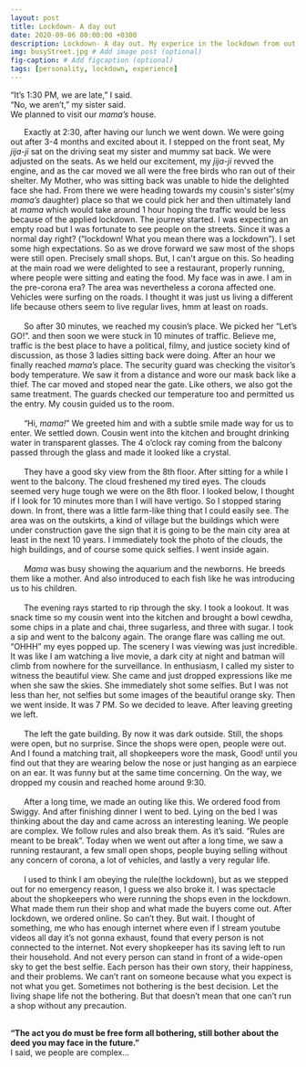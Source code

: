 ```yaml
---
layout: post
title: Lockdown- A day out
date: 2020-09-06 00:00:00 +0300
description: Lockdown- A day out. My experice in the lockdown from out.
img: busyStreet.jpg # Add image post (optional)
fig-caption: # Add figcaption (optional)
tags: [personality, lockdown, experience]
---
```


“It’s 1:30 PM, we are late,” I said.<br/>
“No, we aren’t,” my sister said.<br/>
We planned to visit our _mama’s_ house. <br/>

&nbsp;&nbsp;&nbsp;&nbsp;&nbsp;&nbsp;Exactly at 2:30, after having our lunch we went down. We were going out after 3-4 months and excited about it. I stepped on the front seat, My _jija-ji_ sat on the driving seat my sister and mummy sat back. We were adjusted on the seats. As we held our excitement, my _jija-ji_ revved the engine, and as the car moved we all were the free birds who ran out of their shelter. My Mother, who was sitting back was unable to hide the delighted face she had. From there we were heading towards my cousin's sister's(my _mama’s_ daughter) place so that we could pick her and then ultimately land at _mama_ which would take around 1 hour hoping the traffic would be less because of the applied lockdown. The journey started. I was expecting an empty road but I was fortunate to see people on the streets. Since it was a normal day right? (“lockdown! What you mean there was a lockdown”). I set some high expectations. So as we drove forward we saw most of the shops were still open. Precisely small shops. But, I can't argue on this. So heading at the main road we were delighted to see a restaurant, properly running, where people were sitting and eating the food. My face was in awe. I am in the pre-corona era? The area was nevertheless a corona affected one. Vehicles were surfing on the roads. I thought it was just us living a different life because others seem to live regular lives, hmm at least on roads.
<br/><br/>
&nbsp;&nbsp;&nbsp;&nbsp;&nbsp;&nbsp;So after 30 minutes, we reached my cousin’s place. We picked her “Let’s GO!”. and then soon we were stuck in 10 minutes of traffic. Believe me, traffic is the best place to have a political, filmy, and justice society kind of discussion, as those 3 ladies sitting back were doing. After an hour we finally reached _mama’s_ place. The security guard was checking the visitor’s body temperature. We saw it from a distance and wore our mask back like a thief. The car moved and stoped near the gate. Like others, we also got the same treatment. The guards checked our temperature too and permitted us the entry. My cousin guided us to the room.
<br/><br/>
&nbsp;&nbsp;&nbsp;&nbsp;&nbsp;&nbsp;“Hi, _mama!_” We greeted him and with a subtle smile made way for us to enter. We settled down. Cousin went into the kitchen and brought drinking water in transparent glasses. The 4 o’clock ray coming from the balcony passed through the glass and made it looked like a crystal.
<br/><br/>
&nbsp;&nbsp;&nbsp;&nbsp;&nbsp;&nbsp;They have a good sky view from the 8th floor. After sitting for a while I went to the balcony. The cloud freshened my tired eyes. The clouds seemed very huge tough we were on the 8th floor. I looked below, I thought if I look for 10 minutes more than I will have vertigo. So I stopped staring down. In front, there was a little farm-like thing that I could easily see. The area was on the outskirts, a kind of village but the buildings which were under construction gave the sign that it is going to be the main city area at least in the next 10 years. I immediately took the photo of the clouds, the high buildings, and of course some quick selfies. I went inside again.
<br/><br/>
&nbsp;&nbsp;&nbsp;&nbsp;&nbsp;&nbsp;_Mama_ was busy showing the aquarium and the newborns. He breeds them like a mother. And also introduced to each fish like he was introducing us to his children.
<br/><br/>
&nbsp;&nbsp;&nbsp;&nbsp;&nbsp;&nbsp;The evening rays started to rip through the sky. I took a lookout. It was snack time so my cousin went into the kitchen and brought a bowl cewdha, some chips in a plate and chai, three sugarless, and three with sugar. I took a sip and went to the balcony again. The orange flare was calling me out. “OHHH” my eyes popped up. The scenery I was viewing was just incredible. It was like I am watching a live movie, a dark city at night and batman will climb from nowhere for the surveillance. In enthusiasm, I called my sister to witness the beautiful view. She came and just dropped expressions like me when she saw the skies. She immediately shot some selfies. But I was not less than her, not selfies but some images of the beautiful orange sky. Then we went inside. It was 7 PM. So we decided to leave. After leaving greeting we left.
<br/><br/>
&nbsp;&nbsp;&nbsp;&nbsp;&nbsp;&nbsp;The left the gate building. By now it was dark outside. Still, the shops were open, but no surprise. Since the shops were open, people were out. And I found a matching trait, all shopkeepers wore the mask, Good! until you find out that they are wearing below the nose or just hanging as an earpiece on an ear. It was funny but at the same time concerning. On the way, we dropped my cousin and reached home around 9:30.
<br/><br/>
&nbsp;&nbsp;&nbsp;&nbsp;&nbsp;&nbsp;After a long time, we made an outing like this. We ordered food from Swiggy. And after finishing dinner I went to bed. Lying on the bed I was thinking about the day and came across an interesting leaning. We people are complex. We follow rules and also break them. As it’s said. “Rules are meant to be break”. Today when we went out after a long time, we saw a running restaurant, a few small open shops, people buying selling without any concern of corona, a lot of vehicles, and lastly a very regular life.
<br/><br/>
&nbsp;&nbsp;&nbsp;&nbsp;&nbsp;&nbsp;I used to think I am obeying the rule(the lockdown), but as we stepped out for no emergency reason, I guess we also broke it. I was spectacle about the shopkeepers who were running the shops even in the lockdown. What made them run their shop and what made the buyers come out. After lockdown, we ordered online. So can’t they. But wait. I thought of something, me who has enough internet where even if I stream youtube videos all day it’s not gonna exhaust, found that every person is not connected to the internet. Not every shopkeeper has its saving left to run their household. And not every person can stand in front of a wide-open sky to get the best selfie. Each person has their own story, their happiness, and their problems. We can’t rant on someone because what you expect is not what you get. Sometimes not bothering is the best decision. Let the living shape life not the bothering. But that doesn’t mean that one can’t run a shop without any precaution.
<br/><br/>

**“The act you do must be free form all bothering, still bother about the deed you may face in the future.”**<br/>
I said, we people are complex...

<br/><br/>
